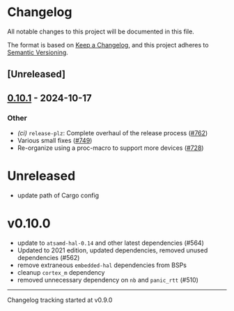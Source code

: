 # Changelog

All notable changes to this project will be documented in this file.

The format is based on [Keep a Changelog](https://keepachangelog.com/en/1.0.0/),
and this project adheres to [Semantic Versioning](https://semver.org/spec/v2.0.0.html).

## [Unreleased]

## [0.10.1](https://github.com/atsamd-rs/atsamd/compare/trellis_m4-0.10.0...trellis_m4-0.10.1) - 2024-10-17

### Other

- *(ci)* `release-plz`: Complete overhaul of the release process ([#762](https://github.com/atsamd-rs/atsamd/pull/762))
- Various small fixes ([#749](https://github.com/atsamd-rs/atsamd/pull/749))
- Re-organize using a proc-macro to support more devices ([#728](https://github.com/atsamd-rs/atsamd/pull/728))
# Unreleased

- update path of Cargo config

# v0.10.0

- update to `atsamd-hal-0.14` and other latest dependencies (#564)
- Updated to 2021 edition, updated dependencies, removed unused dependencies (#562)
- remove extraneous `embedded-hal` dependencies from BSPs
- cleanup `cortex_m` dependency
- removed unnecessary dependency on `nb` and `panic_rtt` (#510)

---

Changelog tracking started at v0.9.0
